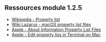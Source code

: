 ## Ressources module 1.2.5

* <a href="https://en.wikipedia.org/wiki/Property_list">Wikipedia - Property list</a>
* <a href="https://wiki.lazarus.freepascal.org/macOS_property_list_files">Wiki Lazarus - macOS property list files</a>
* <a href="https://developer.apple.com/library/archive/documentation/General/Reference/InfoPlistKeyReference/Articles/AboutInformationPropertyListFiles.html">Apple - About Information Property List Files</a>
* <a href="https://support.apple.com/fr-ch/guide/terminal/apda49a1bb2-577e-4721-8f25-ffc0836f6997/mac">Apple - Edit property liss in Terminal on Mac</a>